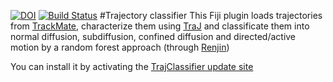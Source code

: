 [![DOI](https://zenodo.org/badge/18649/thorstenwagner/ij-trajectory-classifier.svg)](https://zenodo.org/badge/latestdoi/18649/thorstenwagner/ij-trajectory-classifier)
[![Build Status](https://travis-ci.org/thorstenwagner/ij-trajectory-classifier.svg?branch=master)](https://travis-ci.org/thorstenwagner/ij-trajectory-classifier)
#Trajectory classifier
This Fiji plugin loads trajectories from [TrackMate](http://imagej.net/TrackMate), characterize them using [TraJ](https://github.com/thorstenwagner/TraJ) and classificate them into normal diffusion, subdiffusion, confined diffusion and directed/active motion by a random forest approach (through [Renjin](http://www.renjin.org/))

You can install it by activating the [TrajClassifier update site](http://imagej.net/How_to_follow_a_3rd_party_update_site)
